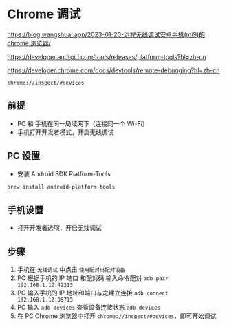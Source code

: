 # Chrome 调试

[https://blog.wangshuai.app/2023-01-20-远程无线调试安卓手机(mi9)的 chrome 浏览器/](<https://blog.wangshuai.app/2023-01-20-%E8%BF%9C%E7%A8%8B%E6%97%A0%E7%BA%BF%E8%B0%83%E8%AF%95%E5%AE%89%E5%8D%93%E6%89%8B%E6%9C%BA(mi9)%E7%9A%84chrome%E6%B5%8F%E8%A7%88%E5%99%A8/>)

https://developer.android.com/tools/releases/platform-tools?hl=zh-cn

https://developer.chrome.com/docs/devtools/remote-debugging?hl=zh-cn

`chrome://inspect/#devices`

## 前提

- PC 和 手机在同一局域网下（连接同一个 Wi-Fi）
- 手机打开开发者模式，开启无线调试

## PC 设置

- 安装 Android SDK Platform-Tools

```bash
brew install android-platform-tools
```

## 手机设置

- 打开开发者选项，开启无线调试

## 步骤

1. 手机在 `无线调试` 中点击 `使用配对码配对设备`
2. PC 根据手机的 IP 端口 和配对码 输入命令配对 `adb pair 192.168.1.12:42213`
3. PC 输入手机的 IP 地址和端口与之建立连接 `adb connect 192.168.1.12:39715`
4. PC 输入 `adb devices` 查看设备连接状态 `adb devices`
5. 在 PC Chrome 浏览器中打开 `chrome://inspect/#devices`，即可开始调试
